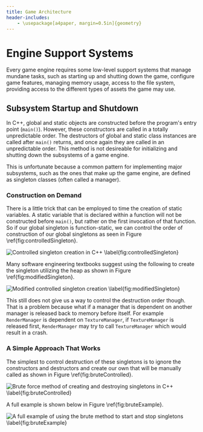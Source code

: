 ```yaml
---
title: Game Architecture
header-includes:
	- \usepackage[a4paper, margin=0.5in]{geometry}
---
```


# Engine Support Systems
Every game engine requires some low-level support systems that manage mundane tasks, such as starting up and shutting down the game, configure game features, managing memory usage, access to the file system, providing access to the different types of assets the game may use.

## Subsystem Startup and Shutdown
In C++, global and static objects are constructed before the program's entry point (`main()`). However, these constructors are called in a totally unpredictable order. The destructors of global and static class instances are called after `main()` returns, and once again they are called in an unpredictable order. This method is not desireable for initializing and shutting down the subsystems of a game engine.

This is unfortunate because a common pattern for implementing major subsystems, such as the ones that make up the game engine, are defined as singleton classes (often called a manager). 

### Construction on Demand
There is a little trick that can be employed to time the creation of static variables. A static variable that is declared within a function will not be constructed before `main()`, but rather on the first invocation of that function. So if our global singleton is function-static, we can control the order of construction of our global singletons as seen in Figure \ref{fig:controlledSingleton}.

![Controlled singleton creation in C++ \label{fig:controlledSingleton}](https://learning.oreilly.com/library/view/game-engine-architecture/9781466560017/images/ilg5_2.jpg)

Many software engineering textbooks suggest using the following to create the singleton utilizing the heap as shown in Figure \ref{fig:modifiedSingleton}.

![Modified controlled singleton creation \label{fig:modifiedSingleton}](https://learning.oreilly.com/library/view/game-engine-architecture/9781466560017/images/ilg5_3.jpg)

This still does not give us a way to control the destruction order though. That is a problem because what if a manager that is dependent on another manager is released back to memory before itself. For example `RenderManager` is dependent on `TextureManager`, if `TextureManager` is released first, `RenderManager` may try to call `TextureManager` which would result in a crash.

### A Simple Approach That Works
The simplest to control destruction of these singletons is to ignore the constructors and destructors and create our own that will be manually called as shown in Figure \ref{fig:bruteControlled}.

![Brute force method of creating and destroying singletons in C++ \label{fig:bruteControlled}](https://learning.oreilly.com/library/view/game-engine-architecture/9781466560017/images/ilg5_4a.jpg)

A full example is shown below in Figure \ref{fig:bruteExample}.

![A full example of using the brute method to start and stop singletons \label{fig:bruteExample}](https://learning.oreilly.com/library/view/game-engine-architecture/9781466560017/images/ilg5_4b.jpg)

